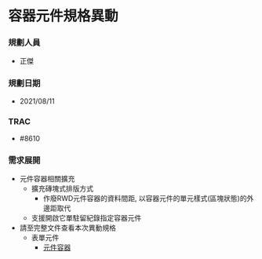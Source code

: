 # 容器元件規格異動

### <div id="user">規劃人員</div>
* 正傑

### <div id="updatedate">規劃日期</div>
* 2021/08/11

### <div id="trac">TRAC</div>
* #8610

### <div id="requirement">需求展開</div>
* 元件容器相關擴充
    * 擴充磚塊式排版方式
        * 作廢RWD元件容器的資料間距, 以容器元件的單元樣式(區塊狀態)的外邊距取代
    * 支援開啟它單駐留紀錄指定容器元件
* 請至完整文件查看本次異動規格
    * 表單元件
        * [元件容器](../../../RTE/SYSTEM/FORM/ctrl_container/README.md)    
